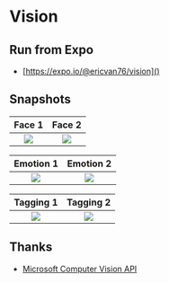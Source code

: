 # Vision
## Run from Expo
* [https://expo.io/@ericvan76/vision]()
## Snapshots

Face 1                     | Face 2
:-------------------------:|:-------------------------:
|![](https://preview.ibb.co/iGhToF/face1.jpg)|![](https://preview.ibb.co/cyOZTF/face2.jpg)|

Emotion 1                  | Emotion 2
:-------------------------:|:-------------------------:
|![](https://preview.ibb.co/hq3ZTF/emotion1.jpg)|![](https://preview.ibb.co/fmqsFv/emotion2.jpg)|

Tagging 1                  | Tagging 2
:-------------------------:|:-------------------------:
|![](https://preview.ibb.co/j3Yq2a/tagging1.jpg)|![](https://preview.ibb.co/gjh6av/tagging2.jpg)|

## Thanks
* [Microsoft Computer Vision API](https://azure.microsoft.com/en-au/services/cognitive-services/computer-vision/)
